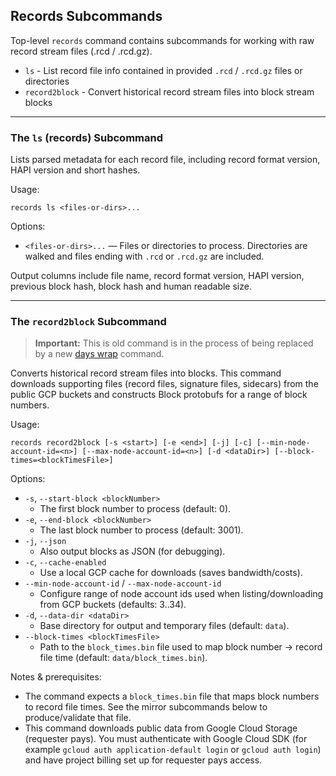 ## Records Subcommands

Top-level `records` command contains subcommands for working with raw record stream files (.rcd / .rcd.gz).

- `ls` - List record file info contained in provided `.rcd` / `.rcd.gz` files or directories
- `record2block` - Convert historical record stream files into block stream blocks

---

### The `ls` (records) Subcommand

Lists parsed metadata for each record file, including record format version, HAPI version and short hashes.

Usage:

```
records ls <files-or-dirs>...
```

Options:
- `<files-or-dirs>...` — Files or directories to process. Directories are walked and files ending with `.rcd` or `.rcd.gz` are included.

Output columns include file name, record format version, HAPI version, previous block hash, block hash and human readable size.

---

### The `record2block` Subcommand
> **Important:**
> This is old command is in the process of being replaced by a new [days wrap](days-commands.md#wrap) command.

Converts historical record stream files into blocks. This command downloads supporting files (record files, signature files, sidecars)
from the public GCP buckets and constructs Block protobufs for a range of block numbers.

Usage:

```
records record2block [-s <start>] [-e <end>] [-j] [-c] [--min-node-account-id=<n>] [--max-node-account-id=<n>] [-d <dataDir>] [--block-times=<blockTimesFile>]
```

Options:
- `-s`, `--start-block <blockNumber>`
    - The first block number to process (default: 0).
- `-e`, `--end-block <blockNumber>`
    - The last block number to process (default: 3001).
- `-j`, `--json`
    - Also output blocks as JSON (for debugging).
- `-c`, `--cache-enabled`
    - Use a local GCP cache for downloads (saves bandwidth/costs).
- `--min-node-account-id` / `--max-node-account-id`
    - Configure range of node account ids used when listing/downloading from GCP buckets (defaults: 3..34).
- `-d`, `--data-dir <dataDir>`
    - Base directory for output and temporary files (default: `data`).
- `--block-times <blockTimesFile>`
    - Path to the `block_times.bin` file used to map block number → record file time (default: `data/block_times.bin`).

Notes & prerequisites:
- The command expects a `block_times.bin` file that maps block numbers to record file times. See the mirror subcommands below to produce/validate that file.
- This command downloads public data from Google Cloud Storage (requester pays). You must authenticate with Google Cloud SDK (for example `gcloud auth application-default login` or `gcloud auth login`) and have project billing set up for requester pays access.
